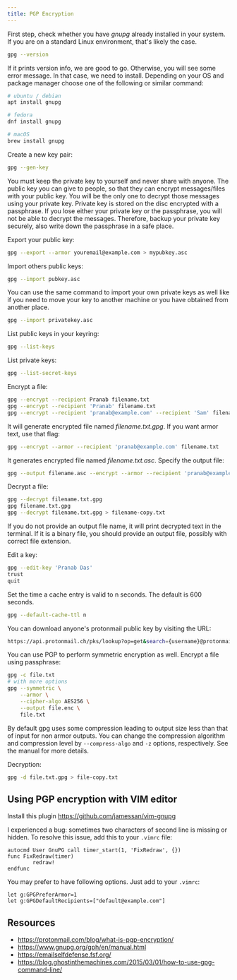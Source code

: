 ```yaml
---
title: PGP Encryption
---
```


First step, check whether you have *gnupg* already installed in your system. If
you are on a standard Linux environment, that's likely the case.
```bash
gpg --version
```

If it prints version info, we are good to go. Otherwise, you will see some error
message. In that case, we need to install. Depending on your OS and package
manager choose one of the following or similar command:
```bash
# ubuntu / debian
apt install gnupg

# fedora
dnf install gnupg

# macOS
brew install gnupg
```

Create a new key pair:
```bash
gpg --gen-key
```
You must keep the private key to yourself and never share with anyone. The
public key you can give to people, so that they can encrypt messages/files with
your public key. You will be the only one to decrypt those messages using your
private key. Private key is stored on the disc encrypted with a passphrase. If
you lose either your private key or the passphrase, you will not be able to
decrypt the messages. Therefore, backup your private key securely, also write
down the passphrase in a safe place.

Export your public key:
```bash
gpg --export --armor youremail@example.com > mypubkey.asc
```

Import others public keys:
```bash
gpg --import pubkey.asc
```

You can use the same command to import your own private keys as well like if you
need to move your key to another machine or you have obtained from another
place.
```bash
gpg --import privatekey.asc
```

List public keys in your keyring:
```bash
gpg --list-keys
```

List private keys:
```bash
gpg --list-secret-keys
```

Encrypt a file:
```bash
gpg --encrypt --recipient Pranab filename.txt
gpg --encrypt --recipient 'Pranab' filename.txt
gpg --encrypt --recipient 'pranab@example.com' --recipient 'Sam' filename.txt
```

It will generate encrypted file named *filename.txt.gpg*.
If you want armor text, use that flag:
```bash
gpg --encrypt --armor --recipient 'pranab@example.com' filename.txt
```

It generates encrypted file named *filename.txt.asc*. Specify the output file:
```bash
gpg --output filename.asc --encrypt --armor --recipient 'pranab@example.com' filename.txt
```

Decrypt a file:
```bash
gpg --decrypt filename.txt.gpg
gpg filename.txt.gpg
gpg --decrypt filename.txt.gpg > filename-copy.txt
```

If you do not provide an output file name, it will print decrypted text in the
terminal. If it is a binary file, you should provide an output file, possibly
with correct file extension.

Edit a key:
```bash
gpg --edit-key 'Pranab Das'
trust
quit
```

Set the time a cache entry is valid to n seconds. The default is 600 seconds.
```bash
gpg --default-cache-ttl n
```

You can download anyone's protonmail public key by visiting the URL:
```bash
https://api.protonmail.ch/pks/lookup?op=get&search={username}@protonmail.com
```

You can use PGP to perform symmetric encryption as well. Encrypt a file using
passphrase:
```bash
gpg -c file.txt
# with more options
gpg --symmetric \
    --armor \
    --cipher-algo AES256 \
    --output file.enc \
    file.txt
```

By default gpg uses some compression leading to output size less than that of
input for non armor outputs. You can change the compression algorithm and
compression level by `--compress-algo` and `-z` options, respectively. See the
manual for more details.

Decryption:
```bash
gpg -d file.txt.gpg > file-copy.txt
```

## Using PGP encryption with VIM editor

Install this plugin <https://github.com/jamessan/vim-gnupg>

I experienced a bug: sometimes two characters of second line is missing or
hidden. To resolve this issue, add this to your `.vimrc` file:
```vim
autocmd User GnuPG call timer_start(1, 'FixRedraw', {})
func FixRedraw(timer)
        redraw!
endfunc
```

You may prefer to have following options. Just add to your `.vimrc`:
```vim
let g:GPGPreferArmor=1
let g:GPGDefaultRecipients=["default@example.com"]
```

## Resources

- <https://protonmail.com/blog/what-is-pgp-encryption/>
- <https://www.gnupg.org/gph/en/manual.html>
- <https://emailselfdefense.fsf.org/>
- <https://blog.ghostinthemachines.com/2015/03/01/how-to-use-gpg-command-line/>
